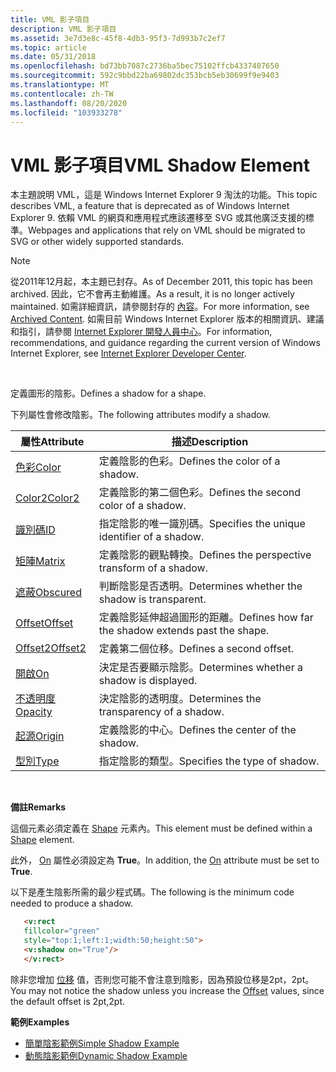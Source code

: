 ```yaml
---
title: VML 影子項目
description: VML 影子項目
ms.assetid: 3e7d3e8c-45f8-4db3-95f3-7d993b7c2ef7
ms.topic: article
ms.date: 05/31/2018
ms.openlocfilehash: bd73bb7087c2736ba5bec75102ffcb4337407650
ms.sourcegitcommit: 592c9bbd22ba69802dc353bcb5eb30699f9e9403
ms.translationtype: MT
ms.contentlocale: zh-TW
ms.lasthandoff: 08/20/2020
ms.locfileid: "103933278"
---
```

# <a name="vml-shadow-element"></a><span data-ttu-id="194d7-103">VML 影子項目</span><span class="sxs-lookup"><span data-stu-id="194d7-103">VML Shadow Element</span></span>

<span data-ttu-id="194d7-104">本主題說明 VML，這是 Windows Internet Explorer 9 淘汰的功能。</span><span class="sxs-lookup"><span data-stu-id="194d7-104">This topic describes VML, a feature that is deprecated as of Windows Internet Explorer 9.</span></span> <span data-ttu-id="194d7-105">依賴 VML 的網頁和應用程式應該遷移至 SVG 或其他廣泛支援的標準。</span><span class="sxs-lookup"><span data-stu-id="194d7-105">Webpages and applications that rely on VML should be migrated to SVG or other widely supported standards.</span></span>

> [!Note]  
> <span data-ttu-id="194d7-106">從2011年12月起，本主題已封存。</span><span class="sxs-lookup"><span data-stu-id="194d7-106">As of December 2011, this topic has been archived.</span></span> <span data-ttu-id="194d7-107">因此，它不會再主動維護。</span><span class="sxs-lookup"><span data-stu-id="194d7-107">As a result, it is no longer actively maintained.</span></span> <span data-ttu-id="194d7-108">如需詳細資訊，請參閱封存的 [內容](/previous-versions/windows/internet-explorer/ie-developer/)。</span><span class="sxs-lookup"><span data-stu-id="194d7-108">For more information, see [Archived Content](/previous-versions/windows/internet-explorer/ie-developer/).</span></span> <span data-ttu-id="194d7-109">如需目前 Windows Internet Explorer 版本的相關資訊、建議和指引，請參閱 [Internet Explorer 開發人員中心](https://msdn.microsoft.com/ie/)。</span><span class="sxs-lookup"><span data-stu-id="194d7-109">For information, recommendations, and guidance regarding the current version of Windows Internet Explorer, see [Internet Explorer Developer Center](https://msdn.microsoft.com/ie/).</span></span>

 

<span data-ttu-id="194d7-110">定義圖形的陰影。</span><span class="sxs-lookup"><span data-stu-id="194d7-110">Defines a shadow for a shape.</span></span>

<span data-ttu-id="194d7-111">下列屬性會修改陰影。</span><span class="sxs-lookup"><span data-stu-id="194d7-111">The following attributes modify a shadow.</span></span>



| <span data-ttu-id="194d7-112">屬性</span><span class="sxs-lookup"><span data-stu-id="194d7-112">Attribute</span></span>                                          | <span data-ttu-id="194d7-113">描述</span><span class="sxs-lookup"><span data-stu-id="194d7-113">Description</span></span>                                        |
|----------------------------------------------------|----------------------------------------------------|
| [<span data-ttu-id="194d7-114">色彩</span><span class="sxs-lookup"><span data-stu-id="194d7-114">Color</span></span>](color-attribute--shadow--vml.md)          | <span data-ttu-id="194d7-115">定義陰影的色彩。</span><span class="sxs-lookup"><span data-stu-id="194d7-115">Defines the color of a shadow.</span></span>                     |
| [<span data-ttu-id="194d7-116">Color2</span><span class="sxs-lookup"><span data-stu-id="194d7-116">Color2</span></span>](color2-attribute--shadow--vml.md)        | <span data-ttu-id="194d7-117">定義陰影的第二個色彩。</span><span class="sxs-lookup"><span data-stu-id="194d7-117">Defines the second color of a shadow.</span></span>              |
| [<span data-ttu-id="194d7-118">識別碼</span><span class="sxs-lookup"><span data-stu-id="194d7-118">ID</span></span>](id-attribute--shadow--vml.md)                | <span data-ttu-id="194d7-119">指定陰影的唯一識別碼。</span><span class="sxs-lookup"><span data-stu-id="194d7-119">Specifies the unique identifier of a shadow.</span></span>       |
| [<span data-ttu-id="194d7-120">矩陣</span><span class="sxs-lookup"><span data-stu-id="194d7-120">Matrix</span></span>](matrix-attribute--shadow--vml.md)        | <span data-ttu-id="194d7-121">定義陰影的觀點轉換。</span><span class="sxs-lookup"><span data-stu-id="194d7-121">Defines the perspective transform of a shadow.</span></span>     |
| [<span data-ttu-id="194d7-122">遮蔽</span><span class="sxs-lookup"><span data-stu-id="194d7-122">Obscured</span></span>](msdn-online-vml-obscured-attribute.md) | <span data-ttu-id="194d7-123">判斷陰影是否透明。</span><span class="sxs-lookup"><span data-stu-id="194d7-123">Determines whether the shadow is transparent.</span></span>      |
| [<span data-ttu-id="194d7-124">Offset</span><span class="sxs-lookup"><span data-stu-id="194d7-124">Offset</span></span>](offset-attribute--shadow--vml.md)        | <span data-ttu-id="194d7-125">定義陰影延伸超過圖形的距離。</span><span class="sxs-lookup"><span data-stu-id="194d7-125">Defines how far the shadow extends past the shape.</span></span> |
| [<span data-ttu-id="194d7-126">Offset2</span><span class="sxs-lookup"><span data-stu-id="194d7-126">Offset2</span></span>](msdn-online-vml-offset2-attribute.md)   | <span data-ttu-id="194d7-127">定義第二個位移。</span><span class="sxs-lookup"><span data-stu-id="194d7-127">Defines a second offset.</span></span>                           |
| [<span data-ttu-id="194d7-128">開啟</span><span class="sxs-lookup"><span data-stu-id="194d7-128">On</span></span>](on-attribute--shadow--vml.md)                | <span data-ttu-id="194d7-129">決定是否要顯示陰影。</span><span class="sxs-lookup"><span data-stu-id="194d7-129">Determines whether a shadow is displayed.</span></span>          |
| [<span data-ttu-id="194d7-130">不透明度</span><span class="sxs-lookup"><span data-stu-id="194d7-130">Opacity</span></span>](opacity-attribute--shadow--vml.md)      | <span data-ttu-id="194d7-131">決定陰影的透明度。</span><span class="sxs-lookup"><span data-stu-id="194d7-131">Determines the transparency of a shadow.</span></span>           |
| [<span data-ttu-id="194d7-132">起源</span><span class="sxs-lookup"><span data-stu-id="194d7-132">Origin</span></span>](origin-attribute--shadow--vml.md)        | <span data-ttu-id="194d7-133">定義陰影的中心。</span><span class="sxs-lookup"><span data-stu-id="194d7-133">Defines the center of the shadow.</span></span>                  |
| [<span data-ttu-id="194d7-134">型別</span><span class="sxs-lookup"><span data-stu-id="194d7-134">Type</span></span>](type-attribute--shadow--vml.md)            | <span data-ttu-id="194d7-135">指定陰影的類型。</span><span class="sxs-lookup"><span data-stu-id="194d7-135">Specifies the type of shadow.</span></span>                      |



 

<span data-ttu-id="194d7-136">**備註**</span><span class="sxs-lookup"><span data-stu-id="194d7-136">**Remarks**</span></span>

<span data-ttu-id="194d7-137">這個元素必須定義在 [Shape](shape-element--vml.md) 元素內。</span><span class="sxs-lookup"><span data-stu-id="194d7-137">This element must be defined within a [Shape](shape-element--vml.md) element.</span></span>

<span data-ttu-id="194d7-138">此外， [On](on-attribute--shadow--vml.md) 屬性必須設定為 **True**。</span><span class="sxs-lookup"><span data-stu-id="194d7-138">In addition, the [On](on-attribute--shadow--vml.md) attribute must be set to **True**.</span></span>

<span data-ttu-id="194d7-139">以下是產生陰影所需的最少程式碼。</span><span class="sxs-lookup"><span data-stu-id="194d7-139">The following is the minimum code needed to produce a shadow.</span></span>


```HTML
   <v:rect
   fillcolor="green"
   style="top:1;left:1;width:50;height:50">
   <v:shadow on="True"/>
   </v:rect>
```



<span data-ttu-id="194d7-140">除非您增加 [位移](offset-attribute--shadow--vml.md) 值，否則您可能不會注意到陰影，因為預設位移是2pt，2pt。</span><span class="sxs-lookup"><span data-stu-id="194d7-140">You may not notice the shadow unless you increase the [Offset](offset-attribute--shadow--vml.md) values, since the default offset is 2pt,2pt.</span></span>

<span data-ttu-id="194d7-141">**範例**</span><span class="sxs-lookup"><span data-stu-id="194d7-141">**Examples**</span></span>

-   [<span data-ttu-id="194d7-142">簡單陰影範例</span><span class="sxs-lookup"><span data-stu-id="194d7-142">Simple Shadow Example</span></span>](https://samples.msdn.microsoft.com/workshop/samples/vml/shape/shadow/t_shadow.md)
-   [<span data-ttu-id="194d7-143">動態陰影範例</span><span class="sxs-lookup"><span data-stu-id="194d7-143">Dynamic Shadow Example</span></span>](https://samples.msdn.microsoft.com/workshop/samples/vml/shape/shadow/x_shadow.md)

 

 
